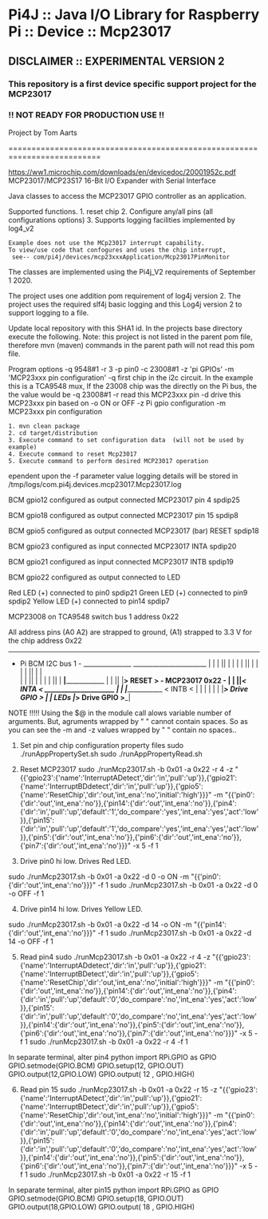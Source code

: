 Pi4J :: Java I/O Library for Raspberry Pi :: Device :: Mcp23017
==========================================================================

## DISCLAIMER :: EXPERIMENTAL VERSION 2 

### This repository is a first device specific support project for the MCP23017 

### !! NOT READY FOR PRODUCTION USE !!

Project by Tom Aarts

==========================================================================

https://ww1.microchip.com/downloads/en/devicedoc/20001952c.pdf
MCP23017/MCP23S17
16-Bit I/O Expander with Serial Interface


           
Java classes to access the MCP23017 GPIO controller as an application. 


Supported functions.
    1. reset chip
    2. Configure any/all pins (all configurations options)
    3. Supports logging facilities implemented by log4_v2
    
    Example does not use the MCp23017 interrupt capability. 
    To view/use code that confogures and uses the chip interrupt,
     see-- com/pi4j/devices/mcp23xxxApplication/Mcp23017PinMonitor 
    
The classes are implemented using the Pi4j_V2 requirements of September 1 2020.

The project uses one addition pom requirement of log4j version 2. The project
uses the required slf4j basic logging and this Log4j version 2 to support
logging to a file.

Update local repository with this SHA1 id.
In the projects base directory execute the following. Note: this project is not
listed in the parent pom file, therefore mvn (maven) commands in the parent
path will not read this pom file.


Program options
 -q 9548#1    -r 3  -p pin0 -c 23008#1   -z 'pi GPIOs'  -m 'MCP23xxx pin configuration'
-q  first chip in the i2c circuit. In the example this is a TCA9548 mux, If the 23008 chip was the 
directly on the Pi bus, the the value would be -q 23008#1
-r read this MCP23xxx pin
-d drive this MCP23xxx pin based on -o  ON or OFF
-z Pi gpio configuration
-m MCP23xxx pin configuration

    1. mvn clean package
    2. cd target/distribution
    3. Execute command to set configuration data  (will not be used by example)
    4. Execute command to reset Mcp23017
    5. Execute command to perform desired MCP23017 operation
    
  


ependent upon the -f parameter value logging details will be stored in
/tmp/logs/com.pi4j.devices.mcp23017.Mcp23017.log

  

 
 BCM gpio12 configured as output connected MCP23017 pin 4            spdip25
 
 BCM gpio18 configured as output connected MCP23017 pin 15           spdip8

 BCM gpio5 configured as output connected MCP23017 (bar) RESET       spdip18
 
 BCM gpio23 configured as input connected MCP23017 INTA              spdip20
 
 BCM gpio21 configured as input connected MCP23017 INTB              spdip19

 BCM gpio22 configured as output connected to LED
 
 
 Red LED (+) connected to pin0         spdip21
 Green LED (+) connected to pin9       spdip2
 Yellow LED (+) connected to pin14     spdip7
  
 

MCP23008 on TCA9548 switch bus 1  address 0x22

All address pins (A0 A2) are strapped to ground, (A1) strapped to 3.3 V  for the chip address 0x22

_______________________           
- Pi BCM    I2C bus 1 -  _______________ 
_______________________                 |
  | |  ||    |                          |
  | |  ||    |                          |
  | |  ||    |                          |  
  | |  ||    |                          |
  | |  ||    |                      ____|________________
  | |  ||    |__________> RESET >   -   MCP23017   0x22 -
  | |  ||_______________< INTA  <   _____________________
  | |  |________________ < INTB <      | |    |    |   |
  | |___________________> Drive GPIO > | |        LEDs 
  |_____________________> Drive GPIO >___|
 

 
 NOTE !!!!!
 Using the $@ in the module call alows variable number of arguments. But, agruments wrapped by " " cannot
 contain spaces. So as you can see the -m and -z values wrapped by " " contain no spaces..


1. Set pin and chip configuration
property files
  sudo ./runAppPropertySet.sh
  sudo ./runAppPropertyRead.sh


2.  Reset MCP23017
 sudo ./runMcp23017.sh    -b 0x01 -a 0x22   -r 4   -z "{{'gpio23':{'name':'InterruptADetect','dir':'in','pull':'up'}},{'gpio21':{'name':'InterruptBDdetect','dir':'in','pull':'up'}},{'gpio5':{'name':'ResetChip','dir':'out,'int_ena':'no','initial':'high'}}}"    -m   "{{'pin0':{'dir':'out','int_ena':'no'}},{'pin14':{'dir':'out','int_ena':'no'}},{'pin4':{'dir':'in','pull':'up','default':'1','do_compare':'yes','int_ena':'yes','act':'low'}},{'pin15':{'dir':'in','pull':'up','default':'1','do_compare':'yes','int_ena':'yes','act':'low'}},{'pin5':{'dir':'out','int_ena':'no'}},{'pin6':{'dir':'out','int_ena':'no'}},{'pin7':{'dir':'out','int_ena':'no'}}}"  -x 5 -f 1
 
 

3. Drive pin0 hi low.  Drives Red LED.

 sudo ./runMcp23017.sh    -b 0x01 -a 0x22    -d 0 -o ON   -m   "{{'pin0':{'dir':'out','int_ena':'no'}}}"   -f 1
 sudo ./runMcp23017.sh   -b 0x01 -a 0x22    -d 0 -o OFF   -f 1

4. Drive pin14 hi low.   Drives Yellow LED.

 sudo ./runMcp23017.sh   -b 0x01 -a 0x22    -d 14 -o ON    -m   "{{'pin14':{'dir':'out','int_ena':'no'}}}"  -f 1
 sudo ./runMcp23017.sh   -b 0x01 -a 0x22    -d 14 -o OFF   -f 1

5. Read pin4
sudo ./runMcp23017.sh    -b 0x01 -a 0x22   -r 4      -z "{{'gpio23':{'name':'InterruptADdetect','dir':'in','pull':'up'}},{'gpio21':{'name':'InterruptBDetect','dir':'in','pull':'up'}},{'gpio5':{'name':'ResetChip','dir':'out,'int_ena':'no','initial':'high'}}}"    -m   "{{'pin0':{'dir':'out','int_ena':'no'}},{'pin14':{'dir':'out','int_ena':'no'}},{'pin4':{'dir':'in','pull':'up','default':'0','do_compare':'no','int_ena':'yes','act':'low'}},{'pin15':{'dir':'in','pull':'up','default':'0','do_compare':'no','int_ena':'yes','act':'low'}},{'pin14':{'dir':'out','int_ena':'no'}},{'pin5':{'dir':'out','int_ena':'no'}},{'pin6':{'dir':'out','int_ena':'no'}},{'pin7':{'dir':'out','int_ena':'no'}}}"  -x 5 -f 1
sudo ./runMcp23017.sh    -b 0x01 -a 0x22   -r 4  -f 1   

In separate terminal, alter pin4
python
import RPi.GPIO as GPIO
GPIO.setmode(GPIO.BCM)
GPIO.setup(12, GPIO.OUT) 
GPIO.output(12,GPIO.LOW)
GPIO.output( 12 , GPIO.HIGH)



6. Read pin 15
 sudo ./runMcp23017.sh   -b 0x01 -a 0x22   -r 15     -z "{{'gpio23':{'name':'InterruptADetect','dir':'in','pull':'up'}},{'gpio21':{'name':'InterruptBDetect','dir':'in','pull':'up'}},{'gpio5':{'name':'ResetChip','dir':'out,'int_ena':'no','initial':'high'}}}"    -m   "{{'pin0':{'dir':'out','int_ena':'no'}},{'pin14':{'dir':'out','int_ena':'no'}},{'pin4':{'dir':'in','pull':'up','default':'0','do_compare':'no','int_ena':'yes','act':'low'}},{'pin15':{'dir':'in','pull':'up','default':'0','do_compare':'no','int_ena':'yes','act':'low'}},{'pin14':{'dir':'out','int_ena':'no'}},{'pin5':{'dir':'out','int_ena':'no'}},{'pin6':{'dir':'out','int_ena':'no'}},{'pin7':{'dir':'out','int_ena':'no'}}}"  -x 5 -f 1
 sudo ./runMcp23017.sh   -b 0x01 -a 0x22   -r 15   -f 1


In separate terminal, alter pin15
python
import RPi.GPIO as GPIO
GPIO.setmode(GPIO.BCM)
GPIO.setup(18, GPIO.OUT) 
GPIO.output(18,GPIO.LOW)
GPIO.output( 18 , GPIO.HIGH)



